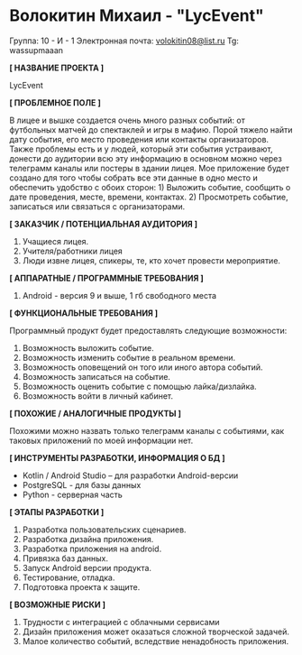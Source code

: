 


# Волокитин Михаил - "LycEvent"
Группа: 10 - И - 1
Электронная почта: volokitin08@list.ru
Tg: wassupmaaan

**[ НАЗВАНИЕ ПРОЕКТА ]**

LycEvent
>
**[ ПРОБЛЕМНОЕ ПОЛЕ ]**
>
В лицее и вышке создается очень много разных событий: от футбольных матчей до спектаклей и игры в мафию. Порой тяжело найти дату события, его место проведения или контакты организаторов. Также проблемы есть и у людей, который эти события устраивают, донести до аудитории всю эту информацию в основном можно через телеграмм каналы или постеры в здании лицея. Мое приложение будет создано для того чтобы собрать все эти данные в одно место и обеспечить удобство с обоих сторон: 1) Выложить событие, сообщить о дате проведения, месте, времени, контактах. 2) Просмотреть событие, записаться или связаться с организаторами. 
>
**[ ЗАКАЗЧИК / ПОТЕНЦИАЛЬНАЯ АУДИТОРИЯ ]**
1. Учащиеся лицея.
2. Учителя/работники лицея
3. Люди извне лицея, спикеры, те, кто хочет провести мероприятие.

**[ АППАРАТНЫЕ / ПРОГРАММНЫЕ ТРЕБОВАНИЯ ]**
1. Android - версия 9 и выше, 1 гб свободного места 

**[ ФУНКЦИОНАЛЬНЫЕ ТРЕБОВАНИЯ ]**

Программный продукт будет предоставлять следующие возможности: 
1. Возможность выложить событие.
2. Возможность изменить событие в реальном времени.
3. Возможность оповещений он того или иного автора событий.
4. Возможность записаться на событие.
5. Возможность оценить событие с помощью лайка/дизлайка.
6. Возможность войти в личный кабинет.

**[ ПОХОЖИЕ / АНАЛОГИЧНЫЕ ПРОДУКТЫ ]**

Похожими можно назвать только телеграмм каналы с событиями, как таковых приложений по моей информации нет.

**[ ИНСТРУМЕНТЫ РАЗРАБОТКИ, ИНФОРМАЦИЯ О БД ]**
-   Kotlin / Android Studio – для разработки Android-версии
-  PostgreSQL - для базы данных
-  Python - серверная часть 

**[ ЭТАПЫ РАЗРАБОТКИ ]**

1. Разработка пользовательских сценариев.
2. Разработка дизайна приложения.
3. Разработка приложения на android.
4. Привязка баз данных.
5. Запуск Android версии продукта.
6. Тестирование, отладка.
7. Подготовка проекта к защите.

**[ ВОЗМОЖНЫЕ РИСКИ ]**
1. Трудности с интеграцией с облачными сервисами
2. Дизайн приложения может оказаться сложной творческой задачей.  
3. Малое количество событий, вследствие ненадобность приложения. 
